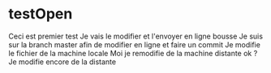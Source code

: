 # testOpen
Ceci est premier test
Je vais le modifier et l'envoyer en ligne
bousse
Je suis sur la branch master afin de modifier en ligne et faire un commit
Je modifie le fichier de la machine locale
Moi je remodifie de la machine distante ok ?
Je modifie encore de la distante
